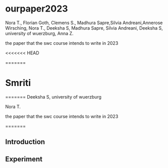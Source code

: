 # ourpaper2023
Nora T., Florian Goth, Clemens S., Madhura Sapre,Silvia Andreani,Annerose Wirsching, Nora T., Deeksha S, Madhura Sapre, Silvia Andreani, Deeksha S, university of wuerzburg, Anna Z.

the paper that the swc course intends to write in 2023

<<<<<<< HEAD

=======


Smriti 
=======
=======
Deeksha S, university of wuerzburg


Nora T.

the paper that the swc course intends to write in 2023

=======

## Introduction

## Experiment

